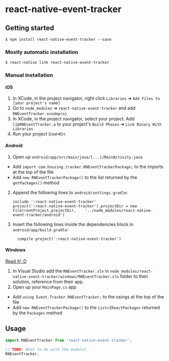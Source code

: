 
# react-native-event-tracker

## Getting started

`$ npm install react-native-event-tracker --save`

### Mostly automatic installation

`$ react-native link react-native-event-tracker`

### Manual installation


#### iOS

1. In XCode, in the project navigator, right click `Libraries` ➜ `Add Files to [your project's name]`
2. Go to `node_modules` ➜ `react-native-event-tracker` and add `RNEventTracker.xcodeproj`
3. In XCode, in the project navigator, select your project. Add `libRNEventTracker.a` to your project's `Build Phases` ➜ `Link Binary With Libraries`
4. Run your project (`Cmd+R`)<

#### Android

1. Open up `android/app/src/main/java/[...]/MainActivity.java`
  - Add `import com.housing.tracker.RNEventTrackerPackage;` to the imports at the top of the file
  - Add `new RNEventTrackerPackage()` to the list returned by the `getPackages()` method
2. Append the following lines to `android/settings.gradle`:
  	```
  	include ':react-native-event-tracker'
  	project(':react-native-event-tracker').projectDir = new File(rootProject.projectDir, 	'../node_modules/react-native-event-tracker/android')
  	```
3. Insert the following lines inside the dependencies block in `android/app/build.gradle`:
  	```
      compile project(':react-native-event-tracker')
  	```

#### Windows
[Read it! :D](https://github.com/ReactWindows/react-native)

1. In Visual Studio add the `RNEventTracker.sln` in `node_modules/react-native-event-tracker/windows/RNEventTracker.sln` folder to their solution, reference from their app.
2. Open up your `MainPage.cs` app
  - Add `using Event.Tracker.RNEventTracker;` to the usings at the top of the file
  - Add `new RNEventTrackerPackage()` to the `List<IReactPackage>` returned by the `Packages` method


## Usage
```javascript
import RNEventTracker from 'react-native-event-tracker';

// TODO: What to do with the module?
RNEventTracker;
```
